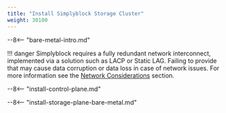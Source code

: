 ```yaml
---
title: "Install Simplyblock Storage Cluster"
weight: 30100
---
```


<!-- include: install intro -->
--8<-- "bare-metal-intro.md"

!!! danger
    Simplyblock requires a fully redundant network interconnect, implemented via a solution such as LACP or Static
    LAG. Failing to provide that may cause data corruption or data loss in case of network issues. For more information
    see the [Network Considerations](../../deployments/deployment-planning/network-considerations.md)
    section.

<!-- include: install control plane documentation -->
--8<-- "install-control-plane.md"

<!-- include: install storage plane (bare metal) documentation -->
--8<-- "install-storage-plane-bare-metal.md"
